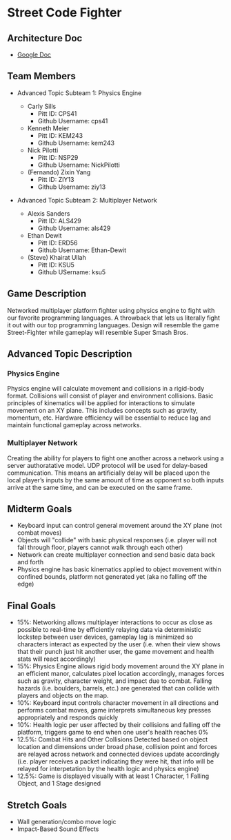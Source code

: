 # Street Code Fighter

## Architecture Doc
* [Google Doc](https://docs.google.com/document/d/1k_R2QGC2Lmlz-AfOTmTTM9RsKEg4kmrS/edit#)


## Team Members
* Advanced Topic Subteam 1: Physics Engine

	* Carly Sills
		* Pitt ID: CPS41
		* Github Username: cps41
	* Kenneth Meier
		* Pitt ID: KEM243
		* Github Username: kem243
	* Nick Pilotti
		* Pitt ID: NSP29
		* Github Username: NickPilotti
	* (Fernando) Zixin Yang
		* Pitt ID: ZIY13
		* Github Username: ziy13

* Advanced Topic Subteam 2: Multiplayer Network

	* Alexis Sanders
		* Pitt ID: ALS429
		* Github Username: als429
	* Ethan Dewit
		* Pitt ID: ERD56
		* Github Username: Ethan-Dewit
	* (Steve) Khairat Ullah
		* Pitt ID: KSU5
		* Github USername: ksu5

## Game Description

Networked multiplayer platform fighter using physics engine to fight with our favorite programming languages. A 
throwback that lets us literally fight it out with our top programming languages. Design will resemble the game 
Street-Fighter while gameplay will resemble Super Smash Bros.

## Advanced Topic Description

### Physics Engine

Physics engine will calculate movement and collisions in a rigid-body format. Collisions will consist of player and environment collisions. Basic principles of kinematics will be applied for interactions to simulate movement on an XY plane. This includes concepts such as gravity, momentum, etc. Hardware efficiency will be essential to reduce lag and maintain functional gameplay across networks.
    
### Multiplayer Network

Creating the ability for players to fight one another across a network using a server authoratative model. UDP protocol will be used for delay-based communication. This means an artificially delay will be placed upon the local player’s inputs by the same amount of time as opponent so both inputs arrive at the same time, and can be executed on the same frame.

## Midterm Goals

* Keyboard input can control general movement around the XY plane (not combat moves)
* Objects will "collide" with basic physical responses (i.e. player will not fall through floor, players cannot 
walk through each other) 
* Network can create multiplayer connection and send basic data back and forth
* Physics engine has basic kinematics applied to object movement within confined bounds, platform not generated yet (aka no falling off the edge)

## Final Goals

* 15%: Networking allows multiplayer interactions to occur as close as possible to real-time by efficiently 
relaying data via deterministic lockstep between user devices, gameplay lag is minimized so characters interact as expected by the user (i.e. when their view shows that their punch just hit another user, the game movement and health stats will react accordingly)
* 15%: Physics Engine allows rigid body movement around the XY plane in an efficient manor, calculates pixel location accordingly, manages forces such as gravity, character weight, and impact due to combat. Falling hazards (i.e. boulders, barrels, etc.) are generated that can collide with players and objects on the map.
* 10%: Keyboard input controls character movement in all directions and performs combat moves, game interprets simultaneous key presses appropriately and responds quickly
* 10%: Health logic per user affected by their collisions and falling off the platform, triggers game to end when 
one user's health reaches 0%
* 12.5%: Combat Hits and Other Collisions Detected based on object location and dimensions under broad phase, collision point and forces are relayed across network and connected devices update accordingly (i.e. player receives a packet indicating they were hit, that info will be relayed for interpetation by the health logic and physics engine)
* 12.5%: Game is displayed visually with at least 1 Character, 1 Falling Object, and 1 Stage designed

## Stretch Goals

* Wall generation/combo move logic
* Impact-Based Sound Effects

